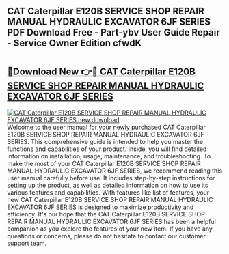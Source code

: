 ## CAT Caterpillar E120B SERVICE SHOP REPAIR MANUAL HYDRAULIC EXCAVATOR 6JF SERIES PDF Download Free - Part-ybv User Guide Repair - Service Owner Edition cfwdK

# <h2><a href="http://bc53988.oget.top/?id=CAT+Caterpillar+E120B+SERVICE+SHOP+REPAIR+MANUAL+HYDRAULIC+EXCAVATOR+6JF+SERIES">🔗Download New 👉🔴 CAT Caterpillar E120B SERVICE SHOP REPAIR MANUAL HYDRAULIC EXCAVATOR 6JF SERIES</a></h2>

[![CAT Caterpillar E120B SERVICE SHOP REPAIR MANUAL HYDRAULIC EXCAVATOR 6JF SERIES new download](https://i.imgur.com/5g1atiW.png)](http://bc53988.oget.top/?id=CAT+Caterpillar+E120B+SERVICE+SHOP+REPAIR+MANUAL+HYDRAULIC+EXCAVATOR+6JF+SERIES)
Welcome to the user manual for your newly purchased CAT Caterpillar E120B SERVICE SHOP REPAIR MANUAL HYDRAULIC EXCAVATOR 6JF SERIES. This comprehensive guide is intended to help you master the functions and capabilities of your product. Inside, you will find detailed information on installation, usage, maintenance, and troubleshooting. To make the most of your CAT Caterpillar E120B SERVICE SHOP REPAIR MANUAL HYDRAULIC EXCAVATOR 6JF SERIES, we recommend reading this user manual carefully before use. It includes step-by-step instructions for setting up the product, as well as detailed information on how to use its various features and capabilities. With features like list of features, your new CAT Caterpillar E120B SERVICE SHOP REPAIR MANUAL HYDRAULIC EXCAVATOR 6JF SERIES is designed to maximize productivity and efficiency. It's our hope that the CAT Caterpillar E120B SERVICE SHOP REPAIR MANUAL HYDRAULIC EXCAVATOR 6JF SERIES has been a helpful companion as you explore the features of your new item. If you have any questions or concerns, please do not hesitate to contact our customer support team.
